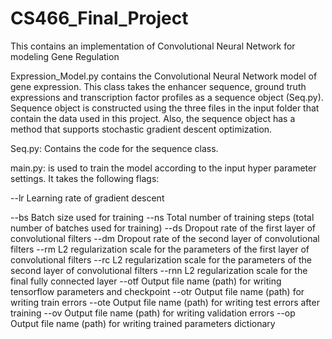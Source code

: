 # CS466_Final_Project
This contains an implementation of Convolutional Neural Network for modeling Gene Regulation

Expression_Model.py contains the Convolutional Neural Network model of gene expression. This class takes the enhancer sequence, ground truth expressions and transcription factor profiles as a sequence object (Seq.py). Sequence object is constructed using the three files in the input folder that contain the data used in this project. Also, the sequence object has a method that supports stochastic gradient descent optimization.

Seq.py: Contains the code for the sequence class.

main.py: is used to train the model according to the input hyper parameter settings. It takes the following flags:

--lr	Learning rate of gradient descent

--bs	Batch size used for training
--ns	Total number of training steps (total number of batches used for training)
--ds	Dropout rate of the first layer of convolutional filters
--dm	Dropout rate of the second layer of convolutional filters
--rm	L2 regularization scale for the parameters of the first layer of convolutional filters
--rc	L2 regularization scale for the parameters of the second layer of convolutional filters
--rnn	L2 regularization scale for the final fully connected layer
--otf	Output file name (path) for writing tensorflow parameters and checkpoint
--otr	Output file name (path) for writing train errors
--ote 	Output file name (path) for writing test errors after training
--ov 	Output file name (path) for writing validation errors
--op	Output file name (path) for writing trained parameters dictionary
